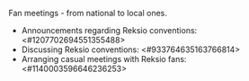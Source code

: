 Fan meetings - from national to local ones.
- Announcements regarding Reksio conventions: <#1207702694551355488>
- Discussing Reksio conventions: <#933764635163766814>
- Arranging casual meetings with Reksio fans: <#1140003596646236253>